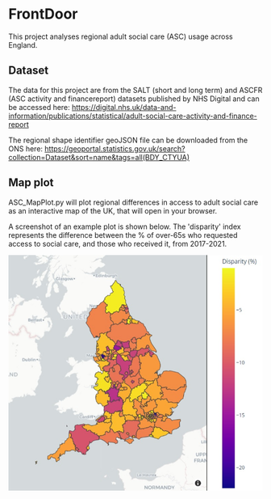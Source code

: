 # FrontDoor

This project analyses regional adult social care (ASC) usage across England.

## Dataset
The data for this project are from the SALT (short and long term) and ASCFR (ASC activity and financereport) datasets published by NHS Digital and can be accessed here:
https://digital.nhs.uk/data-and-information/publications/statistical/adult-social-care-activity-and-finance-report

The regional shape identifier geoJSON file can be downloaded from the ONS here:
https://geoportal.statistics.gov.uk/search?collection=Dataset&sort=name&tags=all(BDY_CTYUA)

## Map plot
ASC_MapPlot.py will plot regional differences in access to adult social care as an interactive map of the UK, that will open in your browser.

A screenshot of an example plot is shown below. The 'disparity' index represents the difference between the % of over-65s who requested access to social care, and those who received it, from 2017-2021.


![alt text](https://github.com/JonnyP1990/FrontDoor/blob/main/DisparityPlot_over65.jpg?raw=true)
